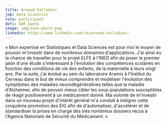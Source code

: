 ```yaml
---
title: Arnaud Valladier
job: Data Scientist
role: participant
defi: GDR Santé
image: img/sans-photo.png
linkedin: https://www.linkedin.com/in/arnaud-valladier/
---
```

« Mon expertise en Statistiques et Data Sciences est pour moi le moyen de pouvoir m'investir dans de nombreux domaines d'applications. J'ai ainsi eu la chance de travailler pour le projet ELFE à l'INED afin de poser le premier jalon d'une étude s'intéressant à l'évolution des compétences scolaires en fonction des conditions de vie des enfants, de la maternelle à leurs vingt ans. Par la suite, j'ai évolué au sein du laboratoire Aramis à l'Institut du Cerveau dans le but de mieux comprendre et modéliser l'évolution des symptômes des maladies neurodégénératives telles que la maladie d'Alzheimer, afin de pouvoir mieux cibler les sous-populations susceptibles de réagir positivement à un médicament donné. Ma volonté de m'investir dans un nouveau projet d'intérêt général m'a conduit à intégrer cette cinquième promotion des EIG afin de d'automatiser, d'accélérer et de standardiser la prises en charge des très nombreux dossiers reçus à l'Agence Nationale de Sécurité du Médicament. »